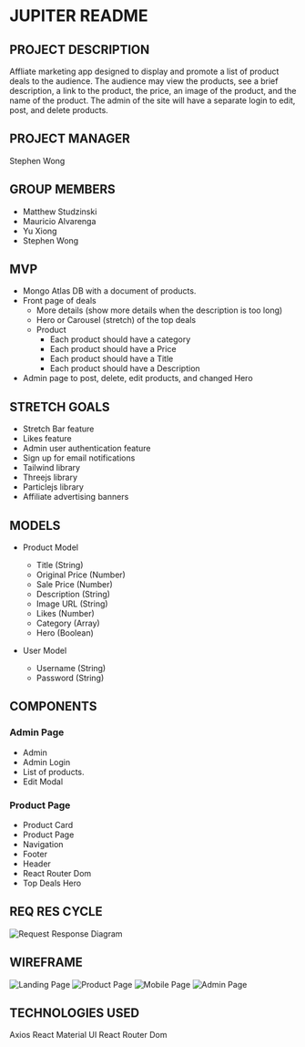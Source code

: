 # JUPITER README

## PROJECT DESCRIPTION

Affliate marketing app designed to display and promote a list of product deals to the audience. The audience may view the products, see a brief description, a link to the product, the price, an image of the product, and the name of the product. The admin of the site will have a separate login to edit, post, and delete products.

## PROJECT MANAGER

Stephen Wong

## GROUP MEMBERS

- Matthew Studzinski
- Mauricio Alvarenga
- Yu Xiong
- Stephen Wong

## MVP

- Mongo Atlas DB with a document of products.
- Front page of deals
  - More details (show more details when the description is too long)
  - Hero or Carousel (stretch) of the top deals
  - Product
    - Each product should have a category
    - Each product should have a Price
    - Each product should have a Title
    - Each product should have a Description
- Admin page to post, delete, edit products, and changed Hero

## STRETCH GOALS

- Stretch Bar feature
- Likes feature
- Admin user authentication feature
- Sign up for email notifications
- Tailwind library
- Threejs library
- Particlejs library
- Affiliate advertising banners

## MODELS

- Product Model

  - Title (String)
  - Original Price (Number)
  - Sale Price (Number)
  - Description (String)
  - Image URL (String)
  - Likes (Number)
  - Category (Array)
  - Hero (Boolean)

- User Model
  - Username (String)
  - Password (String)

## COMPONENTS

### Admin Page

- Admin
- Admin Login
- List of products.
- Edit Modal

### Product Page

- Product Card
- Product Page
- Navigation
- Footer
- Header
- React Router Dom
- Top Deals Hero

## REQ RES CYCLE

![Request Response Diagram](./assets/planning/req-res-cycle-diagram.png)

## WIREFRAME

![Landing Page](./assets/planning/landing-page.jpg)
![Product Page](./assets/planning/product-page.jpg)
![Mobile Page](./assets/planning/mobile-landing-page.jpg)
![Admin Page](./assets/planning/admin-page.jpg)

## TECHNOLOGIES USED

Axios
React Material UI
React Router Dom
